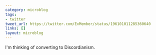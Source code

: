 ```yaml
---
category: microblog
tags:
- twitter
tweet_url: https://twitter.com/ExMember/status/196101011285360640
links: []
layout: microblog
---
```

I'm thinking of converting to Discordianism.
